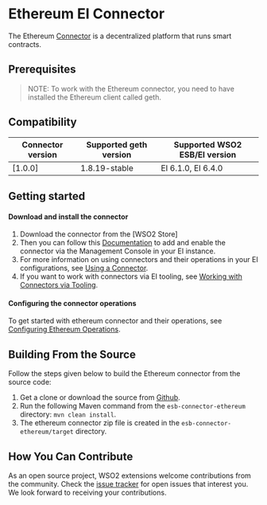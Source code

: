 # Ethereum EI Connector

The Ethereum [Connector](https://docs.wso2.com/display/EI640/Working+with+Connectors) is a decentralized platform that runs smart contracts.

## Prerequisites

> NOTE: To work with the Ethereum connector, you need to have installed the Ethereum client called geth.<br/>


## Compatibility

| Connector version | Supported geth version | Supported WSO2 ESB/EI version |
| ------------- | ------------- | ------------- |
| [1.0.0] |  1.8.19-stable | EI 6.1.0, EI 6.4.0 |

## Getting started

#### Download and install the connector

1. Download the connector from the [WSO2 Store]
2. Then you can follow this [Documentation](https://docs.wso2.com/display/EI640/Working+with+Connectors+via+the+Management+Console) to add and enable the connector via the Management Console in your EI instance.
3. For more information on using connectors and their operations in your EI configurations, see [Using a Connector](https://docs.wso2.com/display/EI640/Using+a+Connector).
4. If you want to work with connectors via EI tooling, see [Working with Connectors via Tooling](https://docs.wso2.com/display/EI640/Working+with+Connectors+via+Tooling).

#### Configuring the connector operations

To get started with ethereum connector and their operations, see [Configuring Ethereum Operations](docs/config.md).


## Building From the Source

Follow the steps given below to build the Ethereum connector from the source code:

1. Get a clone or download the source from [Github]().
2. Run the following Maven command from the `esb-connector-ethereum` directory: `mvn clean install`.
3. The ethereum connector zip file is created in the `esb-connector-ethereum/target` directory.

## How You Can Contribute

As an open source project, WSO2 extensions welcome contributions from the community.
Check the [issue tracker]() for open issues that interest you. We look forward to receiving your contributions.


